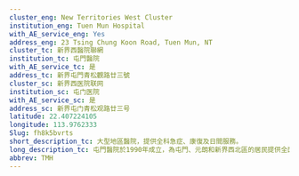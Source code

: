 ```yaml
---
cluster_eng: New Territories West Cluster
institution_eng: Tuen Mun Hospital
with_AE_service_eng: Yes
address_eng: 23 Tsing Chung Koon Road, Tuen Mun, NT
cluster_tc: 新界西醫院聯網
institution_tc: 屯門醫院
with_AE_service_tc: 是
address_tc: 新界屯門青松觀路廿三號
cluster_sc: 新界西医院联网
institution_sc: 屯门医院
with_AE_service_sc: 是
address_sc: 新界屯门青松观路廿三号
latitude: 22.407224105
longitude: 113.9762333
Slug: fh8k5bvrts
short_description_tc: 大型地區醫院，提供全科急症、康復及日間服務。
long_description_tc: 屯門醫院於1990年成立，為屯門、元朗和新界西北區的居民提供全面的急症和日間醫療服務。醫院積極推展社區護理的工作，建立多個服務中心，並組成專科外展隊，到病人家中和院舍進行探訪和提供醫療服務。
abbrev: TMH
---
```

